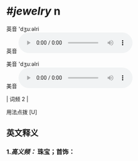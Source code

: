 # ***\#jewelry*** n
英音 'dʒuːəlri  
英音
<audio src="./media/jewelry.aac" controls="controls"></audio>

美音 'dʒuːəlri  
美音
<audio src="./media/jewellery-B.aac" controls="controls"></audio>



| 词频 2 |  

用法点拨  [U]

英文释义
---
### 1.*高义频：* **珠宝；首饰：**  


